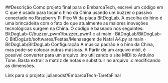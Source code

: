 ##Descrição
Como projeto final para o EmbarcaTech, escrevi um código em C que é usado para tocar o hino da China usando um buzzer o passivo conectado no Raspberry Pi Pico W da placa BitDogLab. A escolha do hino é uma brincadeira com o fato de que atualmente as maiores inovações tecnológicas surgem na China.
O código é baseado nos seguintes:
BitDogLab-C/buzzer_pwm1/buzzer_pwm1.c at main · BitDogLab/BitDogLab-C
BitDogLab/softwares/Festas/Menasagem de Natal A4.py at main · BitDogLab/BitDogLab
Configuração
A música padrão é o hino da China, mas pode-se colocar outras músicas.
A Partir de um arquivo midi, é possível converter para um arquivo .ino utilizando o site MIDI to Arduino Tone. Basta extrair a matriz de notas e substituir no arquivo .c modificando as dimensões.

Link para o projeto: julianodsf/EmbarcaTech-TarefaFinal
